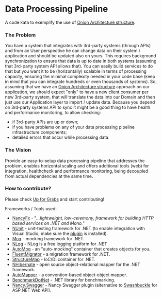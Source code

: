 # Data Processing Pipeline #
A code kata to exemplify the use of [Onion Architecture structure](https://www.infoq.com/news/2014/10/ddd-onion-architecture).

### The Problem ###

You have a system that integrates with 3rd-party systems (through APIs) and from an User perspective he can 
change data on their system / application and should be updated also on yours. This requires background 
synchronization to ensure that data is up to date in both systems (assuming that 3rd-party system API allows 
that). You can easily build services to do that but you want it to be (horizontally) scalable in terms of 
processing capacity, ensuring the minimal complexity needed in your code base (keep in mind that you can 
integrate hundreds or even thousands of systems).
So, assuming that we have an [Onion Architecture structure](https://www.infoq.com/news/2014/10/ddd-onion-architecture) 
approach on our application, we should expect "only" to have a new client consumer per new 3rd-party system, 
that will translate the data into our Domain and then just use our Application layer to import / update 
data. Because you depend on 3rd-party systems API to sync it might be a good thing to have health and 
performance monitoring, to allow checking:
- if 3rd-party APIs are up or down;
- if you have problems on any of your data processing pipeline infrastructure components;
- detailed errors that occur while processing data.

### The Vision ###
Provide an easy-to-setup data processing pipeline that addresses the problem, enables horizontal scaling 
and offers additional tools (web) for integration, healthcheck and performance monitoring, being decoupled 
from actual dependencies at the same time.

### How to contribute? ###
Please check [Up for Grabs](https://github.com/marcio-azevedo/CodeKata.DataProcessingPipeline/projects/1) 
and start contributing!

Frameworks / Tools used:
* [NancyFx](http://nancyfx.org/) - "_...lightweight, low-ceremony, framework for building HTTP based services on .NET and Mono._"
* [NUnit](https://www.nunit.org/) - unit-testing framework for .NET (to enable integration with Visual Studio, make sure the [plugin](https://github.com/nunit/docs/wiki/Visual-Studio-Test-Adapter) is installed).
* [Moq](https://github.com/Moq/moq4) - mocking framework for .NET.
* [NLog](http://nlog-project.org/) - NLog is a free logging platform for .NET
* [AutoMoq](https://github.com/darrencauthon/AutoMoq) - an "auto-mocking" container that creates objects for you.
* [FluentMigrator](https://github.com/schambers/fluentmigrator) - a migration framework for .NET.
* [StructureMap](http://structuremap.github.io/) - IoC/DI container for .NET.
* [NHibernate](http://nhibernate.info/) - open source object-relational mapper for the .NET framework.
* [AutoMapper](http://automapper.org/) - a convention-based object-object mapper.
* [BenchmarkDotNet](http://benchmarkdotnet.org/) - .NET library for benchmarking.
* [Nancy.Swagger](https://github.com/yahehe/Nancy.Swagger) - Nancy Swagger plugin (alternative to [Swashbuckle](https://github.com/domaindrivendev/Swashbuckle) for ASP.NET Web API).
 
